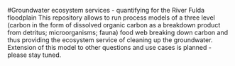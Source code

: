 #Groundwater ecosystem services - quantifying for the River Fulda floodplain
This repository allows to run process models of a three level (carbon in the form of dissolved organic carbon as a breakdown product from detritus;  microorganisms; fauna) food web breaking down carbon and thus providing the ecosystem service of cleaning up the groundwater. Extension of this model to other questions and use cases is planned - please stay tuned.
